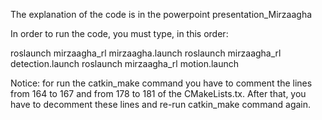The explanation of the code is in the powerpoint presentation_Mirzaagha

In order to run the code, you must type, in this order:

roslaunch mirzaagha_rl mirzaagha.launch
roslaunch mirzaagha_rl detection.launch
roslaunch mirzaagha_rl motion.launch

Notice: for run the catkin_make command you have to comment the lines from 164 to 167 and from 178 to 181 of the CMakeLists.tx. After that, you have to decomment these lines and re-run catkin_make command again. 


